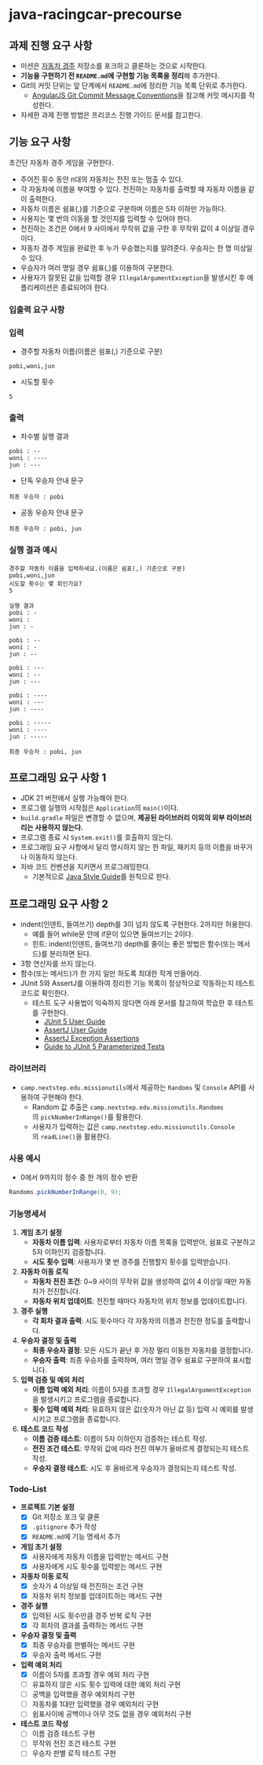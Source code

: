 # java-racingcar-precourse
## **과제 진행 요구 사항**

- 미션은 [자동차 경주](https://github.com/woowacourse-precourse/java-racingcar-7) 저장소를 포크하고 클론하는 것으로 시작한다.
- **기능을 구현하기 전 `README.md`에 구현할 기능 목록을 정리**해 추가한다.
- Git의 커밋 단위는 앞 단계에서 `README.md`에 정리한 기능 목록 단위로 추가한다.
    - [AngularJS Git Commit Message Conventions](https://gist.github.com/stephenparish/9941e89d80e2bc58a153)을 참고해 커밋 메시지를 작성한다.
- 자세한 과제 진행 방법은 프리코스 진행 가이드 문서를 참고한다.

## **기능 요구 사항**

초간단 자동차 경주 게임을 구현한다.

- 주어진 횟수 동안 n대의 자동차는 전진 또는 멈출 수 있다.
- 각 자동차에 이름을 부여할 수 있다. 전진하는 자동차를 출력할 때 자동차 이름을 같이 출력한다.
- 자동차 이름은 쉼표(,)를 기준으로 구분하며 이름은 5자 이하만 가능하다.
- 사용자는 몇 번의 이동을 할 것인지를 입력할 수 있어야 한다.
- 전진하는 조건은 0에서 9 사이에서 무작위 값을 구한 후 무작위 값이 4 이상일 경우이다.
- 자동차 경주 게임을 완료한 후 누가 우승했는지를 알려준다. 우승자는 한 명 이상일 수 있다.
- 우승자가 여러 명일 경우 쉼표(,)를 이용하여 구분한다.
- 사용자가 잘못된 값을 입력할 경우 `IllegalArgumentException`을 발생시킨 후 애플리케이션은 종료되어야 한다.

### **입출력 요구 사항**

### **입력**

- 경주할 자동차 이름(이름은 쉼표(,) 기준으로 구분)

```
pobi,woni,jun

```

- 시도할 횟수

```
5

```

### **출력**

- 차수별 실행 결과

```
pobi : --
woni : ----
jun : ---

```

- 단독 우승자 안내 문구

```
최종 우승자 : pobi

```

- 공동 우승자 안내 문구

```
최종 우승자 : pobi, jun

```

### **실행 결과 예시**

```
경주할 자동차 이름을 입력하세요.(이름은 쉼표(,) 기준으로 구분)
pobi,woni,jun
시도할 횟수는 몇 회인가요?
5

실행 결과
pobi : -
woni :
jun : -

pobi : --
woni : -
jun : --

pobi : ---
woni : --
jun : ---

pobi : ----
woni : ---
jun : ----

pobi : -----
woni : ----
jun : -----

최종 우승자 : pobi, jun

```

## **프로그래밍 요구 사항 1**

- JDK 21 버전에서 실행 가능해야 한다.
- 프로그램 실행의 시작점은 `Application`의 `main()`이다.
- `build.gradle` 파일은 변경할 수 없으며, **제공된 라이브러리 이외의 외부 라이브러리는 사용하지 않는다.**
- 프로그램 종료 시 `System.exit()`를 호출하지 않는다.
- 프로그래밍 요구 사항에서 달리 명시하지 않는 한 파일, 패키지 등의 이름을 바꾸거나 이동하지 않는다.
- 자바 코드 컨벤션을 지키면서 프로그래밍한다.
    - 기본적으로 [Java Style Guide](https://github.com/woowacourse/woowacourse-docs/blob/main/styleguide/java)를 원칙으로 한다.

## **프로그래밍 요구 사항 2**

- indent(인덴트, 들여쓰기) depth를 3이 넘지 않도록 구현한다. 2까지만 허용한다.
    - 예를 들어 while문 안에 if문이 있으면 들여쓰기는 2이다.
    - 힌트: indent(인덴트, 들여쓰기) depth를 줄이는 좋은 방법은 함수(또는 메서드)를 분리하면 된다.
- 3항 연산자를 쓰지 않는다.
- 함수(또는 메서드)가 한 가지 일만 하도록 최대한 작게 만들어라.
- JUnit 5와 AssertJ를 이용하여 정리한 기능 목록이 정상적으로 작동하는지 테스트 코드로 확인한다.
    - 테스트 도구 사용법이 익숙하지 않다면 아래 문서를 참고하여 학습한 후 테스트를 구현한다.
        - [JUnit 5 User Guide](https://junit.org/junit5/docs/current/user-guide)
        - [AssertJ User Guide](https://assertj.github.io/doc)
        - [AssertJ Exception Assertions](https://www.baeldung.com/assertj-exception-assertion)
        - [Guide to JUnit 5 Parameterized Tests](https://www.baeldung.com/parameterized-tests-junit-5)

### **라이브러리**

- `camp.nextstep.edu.missionutils`에서 제공하는 `Randoms` 및 `Console` API를 사용하여 구현해야 한다.
    - Random 값 추출은 `camp.nextstep.edu.missionutils.Randoms`의 `pickNumberInRange()`를 활용한다.
    - 사용자가 입력하는 값은 `camp.nextstep.edu.missionutils.Console`의 `readLine()`을 활용한다.

### **사용 예시**

- 0에서 9까지의 정수 중 한 개의 정수 반환

```java
Randoms.pickNumberInRange(0, 9);
```

### 기능명세서

1. **게임 초기 설정**
    - **자동차 이름 입력**: 사용자로부터 자동차 이름 목록을 입력받아, 쉼표로 구분하고 5자 이하인지 검증합니다.
    - **시도 횟수 입력**: 사용자가 몇 번 경주를 진행할지 횟수를 입력받습니다.
2. **자동차 이동 로직**
    - **자동차 전진 조건**: 0~9 사이의 무작위 값을 생성하여 값이 4 이상일 때만 자동차가 전진합니다.
    - **자동차 위치 업데이트**: 전진할 때마다 자동차의 위치 정보를 업데이트합니다.
3. **경주 실행**
    - **각 회차 결과 출력**: 시도 횟수마다 각 자동차의 이름과 전진한 정도를 출력합니다.
4. **우승자 결정 및 출력**
    - **최종 우승자 결정**: 모든 시도가 끝난 후 가장 멀리 이동한 자동차를 결정합니다.
    - **우승자 출력**: 최종 우승자를 출력하며, 여러 명일 경우 쉼표로 구분하여 표시합니다.
5. **입력 검증 및 예외 처리**
    - **이름 입력 예외 처리**: 이름이 5자를 초과할 경우 `IllegalArgumentException`을 발생시키고 프로그램을 종료합니다.
    - **횟수 입력 예외 처리**: 유효하지 않은 값(숫자가 아닌 값 등) 입력 시 예외를 발생시키고 프로그램을 종료합니다.
6. **테스트 코드 작성**
    - **이름 검증 테스트**: 이름이 5자 이하인지 검증하는 테스트 작성.
    - **전진 조건 테스트**: 무작위 값에 따라 전진 여부가 올바르게 결정되는지 테스트 작성.
    - **우승자 결정 테스트**: 시도 후 올바르게 우승자가 결정되는지 테스트 작성.

### Todo-List

- **프로젝트 기본 설정**
    - [x]  Git 저장소 포크 및 클론
    - [x]  `.gitignore` 추가 작성
    - [x]  `README.md`에 기능 명세서 추가
- **게임 초기 설정**
    - [x]  사용자에게 자동차 이름을 입력받는 메서드 구현
    - [x]  사용자에게 시도 횟수를 입력받는 메서드 구현
- **자동차 이동 로직**
    - [x]  숫자가 4 이상일 때 전진하는 조건 구현
    - [x]  자동차 위치 정보를 업데이트하는 메서드 구현
- **경주 실행**
    - [x]  입력된 시도 횟수만큼 경주 반복 로직 구현
    - [x]  각 회차의 결과를 출력하는 메서드 구현
- **우승자 결정 및 출력**
    - [x]  최종 우승자를 판별하는 메서드 구현
    - [x]  우승자 출력 메서드 구현
- **입력 예외 처리**
    - [x]  이름이 5자를 초과할 경우 예외 처리 구현
    - [ ]  유효하지 않은 시도 횟수 입력에 대한 예외 처리 구현
    - [ ]  공백을 입력했을 경우 예외처리 구현
    - [ ]  자동차를 1대만 입력했을 경우 예외처리 구현
    - [ ]  쉼표사이에 공백이나 아무 것도 없을 경우 예외처리 구현
- **테스트 코드 작성**
    - [ ]  이름 검증 테스트 구현
    - [ ]  무작위 전진 조건 테스트 구현
    - [ ]  우승자 판별 로직 테스트 구현